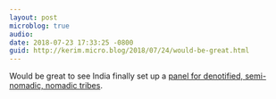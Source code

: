 ```yaml
---
layout: post
microblog: true
audio: 
date: 2018-07-23 17:33:25 -0800
guid: http://kerim.micro.blog/2018/07/24/would-be-great.html
---
```

Would be great to see India finally set up a [panel for denotified, semi-nomadic, nomadic tribes](https://indianexpress.com/article/india/niti-aayog-nod-to-panel-for-denotified-semi-nomadic-nomadic-tribes-5270427/). 
